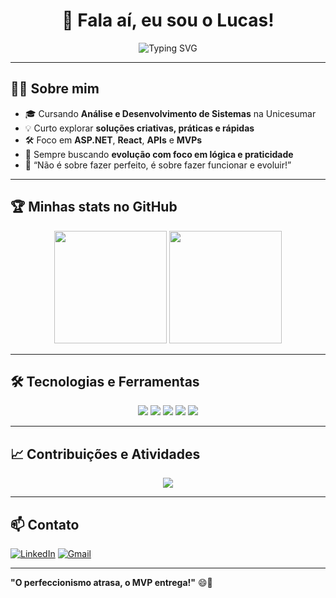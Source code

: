 <h1 align="center">👋 Fala aí, eu sou o Lucas!</h1>

<p align="center">
  <img src="https://readme-typing-svg.demolab.com?font=Fira+Code&size=22&pause=1000&center=true&vCenter=true&width=500&lines=An%C3%A1lise+e+Desenvolvimento+de+Sistemas;Amo+programa%C3%A7%C3%A3o+e+projetos+pr%C3%A1ticos;Foco+em+MVPs+e+solu%C3%A7%C3%B5es+criativas!" alt="Typing SVG" />
</p>

---

## 🧑‍💻 Sobre mim

- 🎓 Cursando **Análise e Desenvolvimento de Sistemas** na Unicesumar
- 💡 Curto explorar **soluções criativas, práticas e rápidas**
- 🛠️ Foco em **ASP.NET**, **React**, **APIs** e **MVPs**
- 🎯 Sempre buscando **evolução com foco em lógica e praticidade**
- 🚀 “Não é sobre fazer perfeito, é sobre fazer funcionar e evoluir!”

---

## 🏆 Minhas stats no GitHub

<p align="center">
  <img height="180em" src="https://github-readme-stats.vercel.app/api?username=lucaslantemamleite&show_icons=true&theme=tokyonight&count_private=true&cache_seconds=1" />
  <img height="180em" src="https://github-readme-stats.vercel.app/api/top-langs/?username=lucaslantemamleite&layout=compact&langs_count=7&theme=tokyonight"/>
</p>

---

## 🛠️ Tecnologias e Ferramentas

<p align="center">
  <img src="https://img.shields.io/badge/-C%23-239120?style=for-the-badge&logo=c-sharp&logoColor=white" />
  <img src="https://img.shields.io/badge/-ASP.NET-512BD4?style=for-the-badge&logo=.net&logoColor=white" />
  <img src="https://img.shields.io/badge/-SQLite-003B57?style=for-the-badge&logo=sqlite&logoColor=white" />
  <img src="https://img.shields.io/badge/-Git-F05032?style=for-the-badge&logo=git&logoColor=white" />
  <img src="https://img.shields.io/badge/-VSCode-007ACC?style=for-the-badge&logo=visual-studio-code&logoColor=white" />
</p>

---

## 📈 Contribuições e Atividades

<p align="center">
  <img src="https://github-contribution-stats.vercel.app/api/?username=lucaslantemamleite&count_private=true&theme=tokyo-night" />
</p>

---

## 📫 Contato

[![LinkedIn](https://img.shields.io/badge/-LinkedIn-0A66C2?style=for-the-badge&logo=linkedin&logoColor=white)](https://www.linkedin.com/in/lucas-lantemam-leite-200bb8243/)
[![Gmail](https://img.shields.io/badge/-Email-D14836?style=for-the-badge&logo=gmail&logoColor=white)](mailto:lucaslantemam2005@gmail.com)

---

**"O perfeccionismo atrasa, o MVP entrega!"** 😄👊

